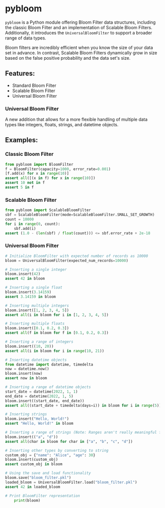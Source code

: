 pybloom
=======

`pybloom` is a Python module offering Bloom Filter data structures, including the classic Bloom Filter and an implementation of Scalable Bloom Filters. Additionally, it introduces the `UniversalBloomFilter` to support a broader range of data types.

Bloom filters are incredibly efficient when you know the size of your data set in advance. In contrast, Scalable Bloom Filters dynamically grow in size based on the false positive probability and the data set's size.

## Features:
* Standard Bloom Filter
* Scalable Bloom Filter
* Universal Bloom Filter

### Universal Bloom Filter
A new addition that allows for a more flexible handling of multiple data types like integers, floats, strings, and datetime objects.

## Examples:

### Classic Bloom Filter

```python
from pybloom import BloomFilter
f = BloomFilter(capacity=1000, error_rate=0.001)
[f.add(x) for x in range(10)]
assert all([(x in f) for x in range(10)])
assert 10 not in f
assert 5 in f
```
### Scalable Bloom Filter
```python
from pybloom import ScalableBloomFilter
sbf = ScalableBloomFilter(mode=ScalableBloomFilter.SMALL_SET_GROWTH)
count = 10000
for i in range(0, count):
    sbf.add(i)
assert (1.0 - (len(sbf) / float(count))) <= sbf.error_rate + 2e-18
```
### Universal Bloom Filter
```python
# Initialize BloomFilter with expected number of records as 10000
bloom = UniversalBloomFilter(expected_num_records=10000)

# Inserting a single integer
bloom.insert(42)
assert 42 in bloom

# Inserting a single float
bloom.insert(3.14159)
assert 3.14159 in bloom

# Inserting multiple integers
bloom.insert([1, 2, 3, 4, 5])
assert all(i in bloom for i in [1, 2, 3, 4, 5])

# Inserting multiple floats
bloom.insert([0.1, 0.2, 0.3])
assert all(f in bloom for f in [0.1, 0.2, 0.3])

# Inserting a range of integers
bloom.insert((10, 20))
assert all(i in bloom for i in range(10, 21))

# Inserting datetime objects
from datetime import datetime, timedelta
now = datetime.now()
bloom.insert(now)
assert now in bloom

# Inserting a range of datetime objects
start_date = datetime(2022, 1, 1)
end_date = datetime(2022, 1, 5)
bloom.insert((start_date, end_date))
assert all((start_date + timedelta(days=i)) in bloom for i in range(5))

# Inserting strings
bloom.insert("Hello, World!")
assert "Hello, World!" in bloom

# Inserting a range of strings (Note: Ranges aren't really meaningful for strings, but this is how it'd work)
bloom.insert(("a", "d"))
assert all(char in bloom for char in ["a", "b", "c", "d"])

# Inserting other types by converting to string
custom_obj = {"name": "Alice", "age": 30}
bloom.insert(custom_obj)
assert custom_obj in bloom

# Using the save and load functionality
bloom.save("bloom_filter.pkl")
loaded_bloom = UniversalBloomFilter.load("bloom_filter.pkl")
assert 42 in loaded_bloom

# Print BloomFilter representation
    print(bloom)
```